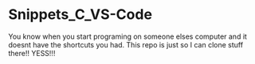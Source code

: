 # Snippets_C_VS-Code


You know when you start programing on someone elses computer and it doesnt have the shortcuts you had. This repo is just so I can clone stuff there!!
YESS!!!
